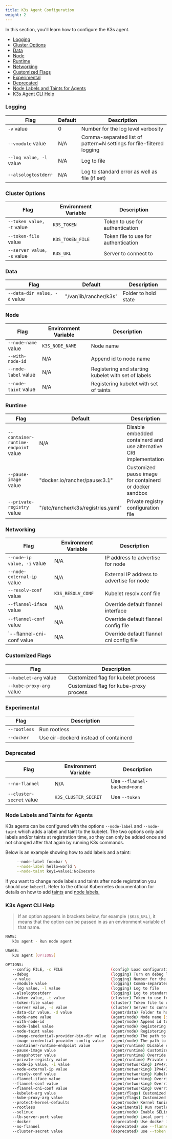```yaml
---
title: K3s Agent Configuration
weight: 2
---
```


In this section, you'll learn how to configure the K3s agent.

- [Logging](#logging)
- [Cluster Options](#cluster-options)
- [Data](#data)
- [Node](#node)
- [Runtime](#runtime)
- [Networking](#networking)
- [Customized Flags](#customized-flags)
- [Experimental](#experimental)
- [Deprecated](#deprecated)
- [Node Labels and Taints for Agents](#node-labels-and-taints-for-agents)
- [K3s Agent CLI Help](#k3s-agent-cli-help)

### Logging

| Flag                    | Default | Description                                                          |
| ----------------------- | ------- | -------------------------------------------------------------------- |
| `-v` value              | 0       | Number for the log level verbosity                                   |
| `--vmodule` value       | N/A     | Comma-separated list of pattern=N settings for file-filtered logging |
| `--log value, -l` value | N/A     | Log to file                                                          |
| `--alsologtostderr`     | N/A     | Log to standard error as well as file (if set)                       |

### Cluster Options

| Flag                       | Environment Variable | Description                          |
| -------------------------- | -------------------- | ------------------------------------ |
| `--token value, -t` value  | `K3S_TOKEN`          | Token to use for authentication      |
| `--token-file` value       | `K3S_TOKEN_FILE`     | Token file to use for authentication |
| `--server value, -s` value | `K3S_URL`            | Server to connect to                 |

### Data

| Flag                         | Default                | Description          |
| ---------------------------- | ---------------------- | -------------------- |
| `--data-dir value, -d` value | "/var/lib/rancher/k3s" | Folder to hold state |

### Node

| Flag                 | Environment Variable | Description                                         |
| -------------------- | -------------------- | --------------------------------------------------- |
| `--node-name` value  | `K3S_NODE_NAME`      | Node name                                           |
| `--with-node-id`     | N/A                  | Append id to node name                              |
| `--node-label` value | N/A                  | Registering and starting kubelet with set of labels |
| `--node-taint` value | N/A                  | Registering kubelet with set of taints              |

### Runtime

| Flag                                 | Default                            | Description                                                        |
| ------------------------------------ | ---------------------------------- | ------------------------------------------------------------------ |
| `--container-runtime-endpoint` value | N/A                                | Disable embedded containerd and use alternative CRI implementation |
| `--pause-image` value                | "docker.io/rancher/pause:3.1"      | Customized pause image for containerd or docker sandbox            |
| `--private-registry` value           | "/etc/rancher/k3s/registries.yaml" | Private registry configuration file                                |

### Networking

| Flag                        | Environment Variable | Description                               |
| --------------------------- | -------------------- | ----------------------------------------- |
| `--node-ip value, -i` value | N/A                  | IP address to advertise for node          |
| `--node-external-ip` value  | N/A                  | External IP address to advertise for node |
| `--resolv-conf` value       | `K3S_RESOLV_CONF`    | Kubelet resolv.conf file                  |
| `--flannel-iface` value     | N/A                  | Override default flannel interface        |
| `--flannel-conf` value      | N/A                  | Override default flannel config file      |
| `--flannel-cni-conf value   | N/A                  | Override default flannel cni config file  |

### Customized Flags

| Flag                     | Description                            |
| ------------------------ | -------------------------------------- |
| `--kubelet-arg` value    | Customized flag for kubelet process    |
| `--kube-proxy-arg` value | Customized flag for kube-proxy process |

### Experimental

| Flag         | Description  |
| ------------ | ------------ |
| `--rootless` | Run rootless |
| `--docker`   | Use cir-dockerd instead of containerd   |

### Deprecated

| Flag                     | Environment Variable | Description                      |
| ------------------------ | -------------------- | -------------------------------- |
| `--no-flannel`           | N/A                  | Use `--flannel-backend=none`     |
| `--cluster-secret` value | `K3S_CLUSTER_SECRET` | Use `--token`                    |

### Node Labels and Taints for Agents

K3s agents can be configured with the options `--node-label` and `--node-taint` which adds a label and taint to the kubelet. The two options only add labels and/or taints at registration time, so they can only be added once and not changed after that again by running K3s commands.

Below is an example showing how to add labels and a taint:

```bash
     --node-label foo=bar \
     --node-label hello=world \
     --node-taint key1=value1:NoExecute
```

If you want to change node labels and taints after node registration you should use `kubectl`. Refer to the official Kubernetes documentation for details on how to add [taints](https://kubernetes.io/docs/concepts/configuration/taint-and-toleration/) and [node labels.](https://kubernetes.io/docs/tasks/configure-pod-container/assign-pods-nodes/#add-a-label-to-a-node)

### K3s Agent CLI Help

> If an option appears in brackets below, for example `[$K3S_URL]`, it means that the option can be passed in as an environment variable of that name.

```bash
NAME:
   k3s agent - Run node agent

USAGE:
   k3s agent [OPTIONS]

OPTIONS:
   --config FILE, -c FILE                     (config) Load configuration from FILE (default: "/etc/rancher/k3s/config.yaml") [$K3S_CONFIG_FILE]
   --debug                                    (logging) Turn on debug logs [$K3S_DEBUG]
   -v value                                   (logging) Number for the log level verbosity (default: 0)
   --vmodule value                            (logging) Comma-separated list of pattern=N settings for file-filtered logging
   --log value, -l value                      (logging) Log to file
   --alsologtostderr                          (logging) Log to standard error as well as file (if set)
   --token value, -t value                    (cluster) Token to use for authentication [$K3S_TOKEN]
   --token-file value                         (cluster) Token file to use for authentication [$K3S_TOKEN_FILE]
   --server value, -s value                   (cluster) Server to connect to [$K3S_URL]
   --data-dir value, -d value                 (agent/data) Folder to hold state (default: "/var/lib/rancher/k3s")
   --node-name value                          (agent/node) Node name [$K3S_NODE_NAME]
   --with-node-id                             (agent/node) Append id to node name
   --node-label value                         (agent/node) Registering and starting kubelet with set of labels
   --node-taint value                         (agent/node) Registering kubelet with set of taints
   --image-credential-provider-bin-dir value  (agent/node) The path to the directory where credential provider plugin binaries are located (default: "/var/lib/rancher/credentialprovider/bin")
   --image-credential-provider-config value   (agent/node) The path to the credential provider plugin config file (default: "/var/lib/rancher/credentialprovider/config.yaml")
   --container-runtime-endpoint value         (agent/runtime) Disable embedded containerd and use alternative CRI implementation
   --pause-image value                        (agent/runtime) Customized pause image for containerd or docker sandbox (default: "rancher/mirrored-pause:3.6")
   --snapshotter value                        (agent/runtime) Override default containerd snapshotter (default: "overlayfs")
   --private-registry value                   (agent/runtime) Private registry configuration file (default: "/etc/rancher/k3s/registries.yaml")
   --node-ip value, -i value                  (agent/networking) IPv4/IPv6 addresses to advertise for node
   --node-external-ip value                   (agent/networking) IPv4/IPv6 external IP addresses to advertise for node
   --resolv-conf value                        (agent/networking) Kubelet resolv.conf file [$K3S_RESOLV_CONF]
   --flannel-iface value                      (agent/networking) Override default flannel interface
   --flannel-conf value                       (agent/networking) Override default flannel config file
   --flannel-cni-conf value                   (agent/networking) Override default flannel cni config file
   --kubelet-arg value                        (agent/flags) Customized flag for kubelet process
   --kube-proxy-arg value                     (agent/flags) Customized flag for kube-proxy process
   --protect-kernel-defaults                  (agent/node) Kernel tuning behavior. If set, error if kernel tunables are different than kubelet defaults.
   --rootless                                 (experimental) Run rootless
   --selinux                                  (agent/node) Enable SELinux in containerd [$K3S_SELINUX]
   --lb-server-port value                     (agent/node) Local port for supervisor client load-balancer. If the supervisor and apiserver are not colocated an additional port 1 less than this port will also be used for the apiserver client load-balancer. (default: 6444) [$K3S_LB_SERVER_PORT]
   --docker                                   (deprecated) Use docker instead of containerd
   --no-flannel                               (deprecated) use --flannel-backend=none
   --cluster-secret value                     (deprecated) use --token [$K3S_CLUSTER_SECRET]
```
